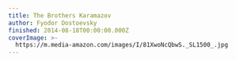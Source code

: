 ```yaml
---
title: The Brothers Karamazov
author: Fyodor Dostoevsky
finished: 2014-08-18T00:00:00.000Z
coverImage: >-
  https://m.media-amazon.com/images/I/81XwoNcQbwS._SL1500_.jpg
---
```

